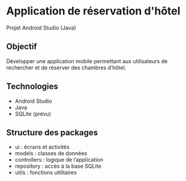 # Application de réservation d'hôtel
Projet Android Studio (Java)

## Objectif
Développer une application mobile permettant aux utilisateurs
de rechercher et de réserver des chambres d’hôtel.

## Technologies
- Android Studio
- Java
- SQLite (prévu)

## Structure des packages
- ui : écrans et activités
- models : classes de données
- controllers : logique de l’application
- repository : accès à la base SQLite
- utils : fonctions utilitaires
